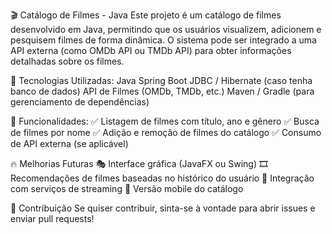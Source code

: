 🎬 Catálogo de Filmes - Java
Este projeto é um catálogo de filmes desenvolvido em Java, permitindo que os usuários visualizem, adicionem e pesquisem filmes de forma dinâmica. O sistema pode ser integrado a uma API externa (como OMDb API ou TMDb API) para obter informações detalhadas sobre os filmes.

🚀 Tecnologias Utilizadas:
Java 
Spring Boot
JDBC / Hibernate (caso tenha banco de dados)
API de Filmes (OMDb, TMDb, etc.)
Maven / Gradle (para gerenciamento de dependências)

📸 Funcionalidades:
✅ Listagem de filmes com título, ano e gênero
✅ Busca de filmes por nome
✅ Adição e remoção de filmes do catálogo
✅ Consumo de API externa (se aplicável)

🔥 Melhorias Futuras
🎭 Interface gráfica (JavaFX ou Swing)
🎞 Recomendações de filmes baseadas no histórico do usuário
📡 Integração com serviços de streaming
📱 Versão mobile do catálogo

🤝 Contribuição
Se quiser contribuir, sinta-se à vontade para abrir issues e enviar pull requests!
